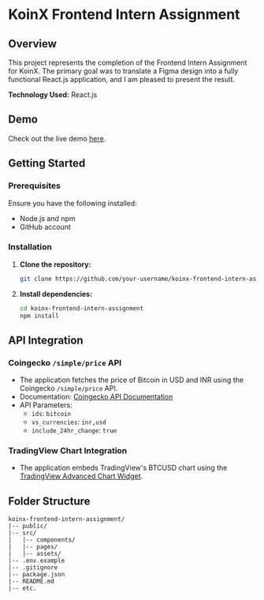 # KoinX Frontend Intern Assignment

## Overview

This project represents the completion of the Frontend Intern Assignment for KoinX. The primary goal was to translate a Figma design into a fully functional React.js application, and I am pleased to present the result.

**Technology Used:** React.js

## Demo

Check out the live demo [here](https://koinx-amber.vercel.app/).

## Getting Started

### Prerequisites

Ensure you have the following installed:

- Node.js and npm
- GitHub account

### Installation

1. **Clone the repository:**

    ```bash
    git clone https://github.com/your-username/koinx-frontend-intern-assignment.git
    ```

2. **Install dependencies:**

    ```bash
    cd koinx-frontend-intern-assignment
    npm install
    ```

## API Integration

### Coingecko `/simple/price` API

- The application fetches the price of Bitcoin in USD and INR using the Coingecko `/simple/price` API.
- Documentation: [Coingecko API Documentation](https://www.coingecko.com/api/documentation)
- API Parameters:
  - `ids`: `bitcoin`
  - `vs_currencies`: `inr,usd`
  - `include_24hr_change`: `true`

### TradingView Chart Integration

- The application embeds TradingView's BTCUSD chart using the [TradingView Advanced Chart Widget](https://www.tradingview.com/widget-docs/widgets/charts/advanced-chart/).

## Folder Structure

```plaintext
koinx-frontend-intern-assignment/
|-- public/
|-- src/
|   |-- components/
|   |-- pages/
|   |-- assets/
|-- .env.example
|-- .gitignore
|-- package.json
|-- README.md
|-- etc.
